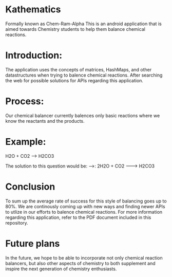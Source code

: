 # Kathematics
Formally known as Chem-Ram-Alpha
This is an android application that is aimed towards Chemistry students to help them balance chemical reactions.

# Introduction:
The application uses the concepts of matrices, HashMaps, and other datastructures when trying to balence chemical reactions. After searching the web for possible solutions for APIs regarding this application.

# Process:
Our chemical balancer currently balences only basic reactions where we know the reactants and the products.
 
# Example:
 H2O + CO2 --> H2CO3

 The solution to this question would be:
 -->: 2H2O + CO2 ---> H2CO3

# Conclusion
To sum up the average rate of success for this style of balancing goes up to 80%. We are continously coming up with new ways and finding newer APIs to utlize in our efforts to balence chemical reactions. For more information regarding this application, refer to the PDF document included in this repository.

# Future plans
In the future, we hope to be able to incorporate not only chemical reaction balancers, but also other aspects of chemistry to both supplement and inspire the next generation of chemistry enthusiasts.
